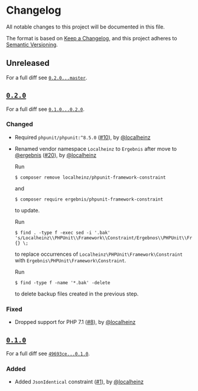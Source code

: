 # Changelog

All notable changes to this project will be documented in this file.

The format is based on [Keep a Changelog](https://keepachangelog.com/en/1.0.0/), and this project adheres to [Semantic Versioning](https://semver.org/spec/v2.0.0.html).

## Unreleased

For a full diff see [`0.2.0...master`][0.2.0...master].

## [`0.2.0`][0.2.0]

For a full diff see [`0.1.0...0.2.0`][0.1.0...0.2.0].

### Changed

* Required `phpunit/phpunit:^8.5.0` ([#10]), by [@localheinz]
* Renamed vendor namespace `Localheinz` to `Ergebnis` after move to [@ergebnis] ([#20]), by [@localheinz]

  Run

  ```
  $ composer remove localheinz/phpunit-framework-constraint
  ```

  and

  ```
  $ composer require ergebnis/phpunit-framework-constraint
  ```

  to update.

  Run

  ```
  $ find . -type f -exec sed -i '.bak' 's/Localheinz\\PHPUnit\\Framework\\Constraint/Ergebnos\\PHPUnit\\Framework\\Constraint/g' {} \;
  ```

  to replace occurrences of `Localheinz\PHPUnit\Framework\Constraint` with `Ergebnis\PHPUnit\Framework\Constraint`.

  Run

  ```
  $ find -type f -name '*.bak' -delete
  ```

  to delete backup files created in the previous step.

### Fixed

* Dropped support for PHP 7.1 ([#8]), by [@localheinz]

## [`0.1.0`][0.1.0]

For a full diff see [`49693ce...0.1.0`][49693ce...0.1.0].

### Added

* Added `JsonIdentical` constraint ([#1]), by [@localheinz]

[0.1.0]: https://github.com/ergebnis/phpunit-framework-constraint/releases/tag/0.1.0
[0.2.0]: https://github.com/ergebnis/phpunit-framework-constraint/releases/tag/0.2.0

[49693ce...0.1.0]: https://github.com/ergebnis/phpunit-framework-constraint/compare/49693ce...0.1.0
[0.1.0...0.2.0]: https://github.com/ergebnis/phpunit-framework-constraint/compare/0.1.0...0.2.0
[0.2.0...master]: https://github.com/ergebnis/phpunit-framework-constraint/compare/0.2.0...master

[#1]: https://github.com/ergebnis/phpunit-framework-constraint/pull/1
[#8]: https://github.com/ergebnis/phpunit-framework-constraint/pull/8
[#10]: https://github.com/ergebnis/phpunit-framework-constraint/pull/10
[#20]: https://github.com/ergebnis/phpunit-framework-constraint/pull/20

[@ergebnis]: https://github.com/ergebnis
[@localheinz]: https://github.com/localheinz
